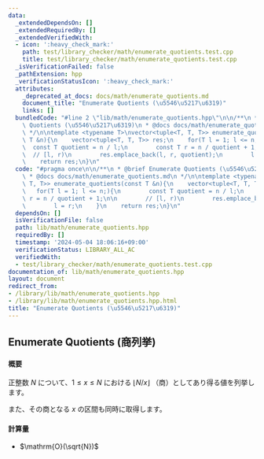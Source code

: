 ```yaml
---
data:
  _extendedDependsOn: []
  _extendedRequiredBy: []
  _extendedVerifiedWith:
  - icon: ':heavy_check_mark:'
    path: test/library_checker/math/enumerate_quotients.test.cpp
    title: test/library_checker/math/enumerate_quotients.test.cpp
  _isVerificationFailed: false
  _pathExtension: hpp
  _verificationStatusIcon: ':heavy_check_mark:'
  attributes:
    _deprecated_at_docs: docs/math/enumerate_quotients.md
    document_title: "Enumerate Quotients (\u5546\u5217\u6319)"
    links: []
  bundledCode: "#line 2 \"lib/math/enumerate_quotients.hpp\"\n\n/**\n * @brief Enumerate\
    \ Quotients (\u5546\u5217\u6319)\n * @docs docs/math/enumerate_quotients.md\n\
    \ */\n\ntemplate <typename T>\nvector<tuple<T, T, T>> enumerate_quotients(const\
    \ T &n){\n    vector<tuple<T, T, T>> res;\n    for(T l = 1; l <= n;){\n      \
    \  const T quotient = n / l;\n        const T r = n / quotient + 1;\n\n      \
    \  // [l, r)\n        res.emplace_back(l, r, quotient);\n        l = r;\n    }\n\
    \    return res;\n}\n"
  code: "#pragma once\n\n/**\n * @brief Enumerate Quotients (\u5546\u5217\u6319)\n\
    \ * @docs docs/math/enumerate_quotients.md\n */\n\ntemplate <typename T>\nvector<tuple<T,\
    \ T, T>> enumerate_quotients(const T &n){\n    vector<tuple<T, T, T>> res;\n \
    \   for(T l = 1; l <= n;){\n        const T quotient = n / l;\n        const T\
    \ r = n / quotient + 1;\n\n        // [l, r)\n        res.emplace_back(l, r, quotient);\n\
    \        l = r;\n    }\n    return res;\n}\n"
  dependsOn: []
  isVerificationFile: false
  path: lib/math/enumerate_quotients.hpp
  requiredBy: []
  timestamp: '2024-05-04 18:06:16+09:00'
  verificationStatus: LIBRARY_ALL_AC
  verifiedWith:
  - test/library_checker/math/enumerate_quotients.test.cpp
documentation_of: lib/math/enumerate_quotients.hpp
layout: document
redirect_from:
- /library/lib/math/enumerate_quotients.hpp
- /library/lib/math/enumerate_quotients.hpp.html
title: "Enumerate Quotients (\u5546\u5217\u6319)"
---
```

## Enumerate Quotients (商列挙)

#### 概要

正整数 $N$ について、$1 \leq x \leq N$ における $\lfloor N / x \rfloor$ （商）としてあり得る値を列挙します。

また、その商となる $x$ の区間も同時に取得します。

#### 計算量

- $\mathrm{O}(\sqrt{N})$